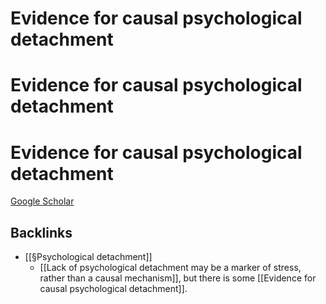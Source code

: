 # Evidence for causal psychological detachment 
# Evidence for causal psychological detachment 
# Evidence for causal psychological detachment 
[Google Scholar](https://scholar.google.dk/scholar?q=psychological+detachment+trial&hl=en&as_sdt=0&as_vis=1&oi=scholart)

## Backlinks
* [[§Psychological detachment]]
	* [[Lack of psychological detachment may be a marker of stress, rather than a causal mechanism]], but there is some [[Evidence for causal psychological detachment]].

<!-- {BearID:03A2698A-4D83-4822-AD04-0EC87AFDF991-3211-000002B7183690A4} -->
